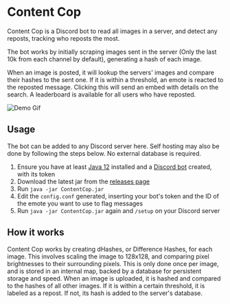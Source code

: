 # Content Cop

Content Cop is a Discord bot to read all images in a server, and detect any reposts, tracking who reposts the most.

The bot works by initially scraping images sent in the server (Only the last 10k from each channel by default), generating a hash of each image.

When an image is posted, it will lookup the servers' images and compare their hashes to the sent one. If it is within a threshold, an emote is reacted to the reposted message. Clicking this will send an embed with details on the search. A leaderboard is available for all users who have reposted.

![Demo Gif](demo/demo.gif)

## Usage

The bot can be added to any Discord server here. Self hosting may also be done by following the steps below. No external database is required.

1. Ensure you have at least [Java 12](https://adoptopenjdk.net/?variant=openjdk12&jvmVariant=hotspot) installed and a [Discord bot](https://discordapp.com/developers/) created, with its token
2. Download the latest jar from the [releases page](https://github.com/RubbaBoy/ContentCop/releases)
3. Run `java -jar ContentCop.jar`
4. Edit the `config.conf` generated, inserting your bot's token and the ID of the emote you want to use to flag messages
5. Run `java -jar ContentCop.jar` again and `/setup` on your Discord server

## How it works

Content Cop works by creating dHashes, or Difference Hashes, for each image. This involves scaling the image to 128x128, and comparing pixel brightnesses to their surrounding pixels. This is only done once per image, and is stored in an internal map, backed by a database for persistent storage and speed. When an image is uploaded, it is hashed and compared to the hashes of all other images. If it is within a certain threshold, it is labeled as a repost. If not, its hash is added to the server's database.


